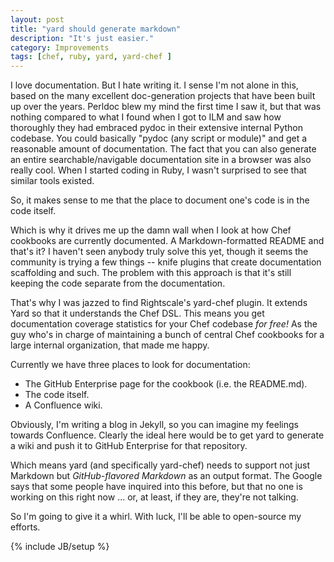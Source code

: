 ```yaml
---
layout: post
title: "yard should generate markdown"
description: "It's just easier."
category: Improvements
tags: [chef, ruby, yard, yard-chef ]
---
```


I love documentation.  But I hate writing it.  I sense I'm not alone in this, based on the many excellent doc-generation projects
that have been built up over the years.  Perldoc blew my mind the first time I saw it, but that was nothing compared to what I
found when I got to ILM and saw how thoroughly they had embraced pydoc in their extensive internal Python codebase.  You could
basically "pydoc (any script or module)" and get a reasonable amount of documentation.  The fact that you can also generate an
entire searchable/navigable documentation site in a browser was also really cool.  When I started coding in Ruby, I wasn't
surprised to see that similar tools existed.

So, it makes sense to me that the place to document one's code is in the code itself.

Which is why it drives me up the damn wall when I look at how Chef cookbooks are currently documented.  A Markdown-formatted
README and that's it?  I haven't seen anybody truly solve this yet, though it seems the community is trying a few things --
knife plugins that create documentation scaffolding and such.  The problem with this approach is that it's still keeping the
code separate from the documentation.

That's why I was jazzed to find Rightscale's yard-chef plugin.  It extends Yard so that it understands the Chef DSL.  This
means you get documentation coverage statistics for your Chef codebase _for free!_  As the guy who's in charge of maintaining
a bunch of central Chef cookbooks for a large internal organization, that made me happy.

Currently we have three places to look for documentation:
 * The GitHub Enterprise page for the cookbook (i.e. the README.md).
 * The code itself.
 * A Confluence wiki.

Obviously, I'm writing a blog in Jekyll, so you can imagine my feelings towards Confluence.  Clearly the ideal here would be
to get yard to generate a wiki and push it to GitHub Enterprise for that repository.

Which means yard (and specifically yard-chef) needs to support not just Markdown but _GitHub-flavored Markdown_ as an output
format.  The Google says that some people have inquired into this before, but that no one is working on this right now ... 
or, at least, if they are, they're not talking.

So I'm going to give it a whirl.  With luck, I'll be able to open-source my efforts.

{% include JB/setup %}

